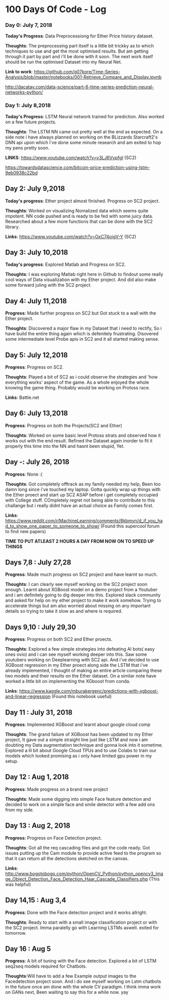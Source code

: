 # 100 Days Of Code - Log

### Day 0: July 7, 2018

**Today's Progress**: Data Preprocessiong for Ether Price history dataset.

**Thoughts**: The preprocessing part itself is a little bit trickky as to which techniques to use and get the most optimised results. But am getting through it part by part and i'll be done with it soon. The next work itself should be run the optimised Dataset into my Neural Net.

**Link to work**: 
  https://github.com/g07kore/Time-Series-Analysis/blob/master/notebooks/001-Retrieve_Compare_and_Display.ipynb
                  
  http://dacatay.com/data-science/part-6-time-series-prediction-neural-networks-python/
                  
### Day 1: July 8,2018

**Today's Progress**: LSTM Neural network trained for prediction. Also worked on a few future projects.

**Thoughts**: The LSTM NN came out pretty well at the end as expected. On a side note i have always planned on working on the BLizzards Starcraft2's DNN api upon which i've done some minute research and am exited to hop my pens pretty soon. 

**LINKS**: 
  https://www.youtube.com/watch?v=v3LJ6VvpfgI (SC2)
           
  https://towardsdatascience.com/bitcoin-price-prediction-using-lstm-9eb0938c22bd

## Day 2: July 9,2018

**Today's progress**: Ether project almost finished. Progress on SC2 project.

**Thoughts**: Worked on visualizing Nomalized data which seems quite impotent. NN code pushed and is ready to be fed with some juicy data. Researched about a few more functions that can be done with the SC2 library.

**Links**: https://www.youtube.com/watch?v=OxC74ojgV-Y (SC2)

## Day 3: July 10,2018

**Today's progress**: Explored Matlab and Progress on SC2.

**Thoughts**: I was exploring Matlab right here in Github to findout some really cool ways of Data visualization with my Ether project. And did also make some forward juling with the SC2 project.

## Day 4: July 11,2018

**Progress**: Made further progress on SC2 but Got stuck to a wall with the Ether project.

**Thoughts**: Discovered a major flaw in my Dataset that i need to rectify, So i have build the entire thing again which is defenitely frustrating. Disovered some intermediate level Probe apis in SC2 and it all started making sense.

## Day 5: July 12,2018

**Progress**: Progress on SC2.

**Thoughts**: Played a bit of SC2 as i could observe the strategies and 'how everything works' aspect of the game. As a whole enjoyed the whole knowing the game thing. Probably would be working on Protoss race.

**Links**: Battle.net

## Day 6: July 13,2018

**Progress**: Progress on both the Projects(SC2 and Ether)

**Thoughts**: Worked on some basic level Protoss strats and observed how it works out with the end result. Refined the Dataset again inorder to fit it properly this time into the NN and hasnt been stupid, Yet. 

## Day -: July 26, 2018

**Progress**: None :(

**Thoughts**: Got completely offtrack as my family needed my help, Been too damn long since i've touched my laptop. Gotta quickly wrap up things with the Ether proect and start up SC2 ASAP before i get completely occupied with College stuff. COmpletely regret not being able to contribute to this challange but i really didnt have an actual choice as Family comes first.

**Links**: https://www.reddit.com/r/MachineLearning/comments/8kbmyn/d_if_you_had_to_show_one_paper_to_someone_to_show/ (Found this supercool forum to find new papers)

**TIME TO PUT ATLEAST 2 HOURS A DAY FROM NOW ON TO SPEED UP THINGS**

## Days 7,8 : July 27,28 

**Progress**: Made much progress on SC2 project and have learnt so much.

**Thoughts**: I can clearly see myself working on the SC2 project soon enough. Learnt about XGBoost model on a demo project from a Youtuber and i am definitely going to dig deeper into this. Explored slack community and asked for help on my ether project to make it work somehow. Trying to accelerate things but am also worried about missing on any important details so trying to take it slow as and where is required.

## Days 9,10 : July 29,30

**Progress**: Progress on both SC2 and Ether proects.

**Thoughts**: Explored a few simple strategies into defeating AI bots( easy ones ovio) and i can see myself working deeper into this. Saw some youtubers working on Deeplearning with SC2 api. And i've decided to use XGBoost regression in my Ether proect along side the LSTM that i've already implemented, I thought of making an entire article comparing these two models and their results on the Ether dataset. On a similar note have worked a little bit on implementing the XGboost from conda.

**Links**: https://www.kaggle.com/mburakergenc/predictions-with-xgboost-and-linear-regression (Found this notebook useful)

## Day 11 : July 31, 2018

**Progress**: Implemented XGBoost and learnt about google cloud comp

**Thoughts**: The grand failure of XGBoost has been updated to my Ether project, It gave out a simple straight line just like LSTM and now i am doubting my Data augmentation technique and gonna look into it sometime. Explored a  lil bit about Google Cloud TPUs and to use Colabs to train our models which looked promising as i only have limited gpu power in my setup.

## Day 12 : Aug 1, 2018

**Progress**: Made progress on a brand new project

**Thoughts**: Made some digging into simple Face feature detection and decided to work on a simple face and smile detector with a few add ons from my side. 

## Day 13 : Aug 2, 2018

**Progress**: Progress on Face Detection project.

**Thoughts**: Got all the req cascading files and got the code ready. Got issues putting up the Cam module to provide active feed to the program so that it can return all the detections sketched on the canvas.

**Links**: http://www.bogotobogo.com/python/OpenCV_Python/python_opencv3_Image_Object_Detection_Face_Detection_Haar_Cascade_Classifiers.php (This was helpful)

## Day 14,15 : Aug 3,4

**Progress**: Done with the Face detection project and it works allright.

**Thoughts**: Ready to start with a small image classification project or with the SC2 project. Imma paralelly go with Learning LSTMs aswell. exited for tomorrow.

## Day 16 : Aug 5

**Progress**: A bit of tuning with the Face detection. Explored a bit of LSTM seq2seq models required for Chatbots.

**Thoughts**:Will have to add a few Example output images to the Facedetection project soon. And i do see myself working on Lstm chatbots in the future once am done with the whole CV paradigm. I think imma work on GANs next, Been waiting to say this for a while now. yay
